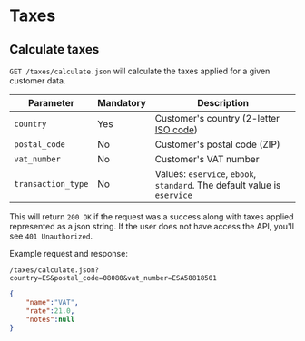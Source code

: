 # Taxes

## Calculate taxes
`GET /taxes/calculate.json` will calculate the taxes applied for a given customer data. 

| Parameter | Mandatory | Description |
| --- | --- | --- |
| `country` | Yes | Customer's country (2-letter [ISO code](http://en.wikipedia.org/wiki/ISO_3166-1#Current_codes)) |
| `postal_code` | No | Customer's postal code (ZIP) |
| `vat_number`| No | Customer's VAT number |
| `transaction_type` | No | Values: `eservice`, `ebook`, `standard`. The default value is `eservice`| 

This will return `200 OK` if the request was a success along with taxes applied represented as a json string. If the user does not have access the API, you'll see `401 Unauthorized`.

Example request and response:

`/taxes/calculate.json?country=ES&postal_code=08080&vat_number=ESA58818501`

```json
{
    "name":"VAT",
    "rate":21.0,
    "notes":null
}
```


